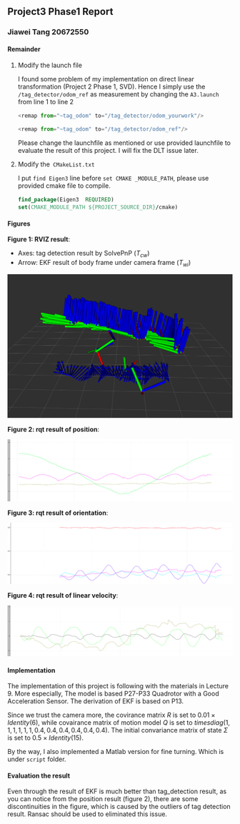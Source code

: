 ## Project3 Phase1 Report

### 															Jiawei Tang 20672550

#### Remainder

1. Modify the launch file

   I found some problem of my implementation on direct linear transformation (Project 2 Phase 1, SVD). Hence I simply use the `/tag_detector/odom_ref` as measurement by changing the `A3.launch` from line 1 to line 2

   ```javascript
   <remap from="~tag_odom" to="/tag_detector/odom_yourwork"/> 
   ```

   ```javascript
   <remap from="~tag_odom" to="/tag_detector/odom_ref"/>
   ```

   Please change the launchfile as mentioned or use provided launchfile to evaluate the result of  this project. I will fix the DLT issue later.

2. Modify the` CMakeList.txt`

   I put `find Eigen3` line before `set CMAKE _MODULE_PATH`, please use provided cmake file to compile.

   ```cmake
   find_package(Eigen3  REQUIRED)
   set(CMAKE_MODULE_PATH ${PROJECT_SOURCE_DIR}/cmake)
   ```

#### Figures

**Figure 1: RVIZ result**: 

* Axes: tag detection result by SolvePnP ($T_{cw}$)
* Arrow: EKF result  of body frame under camera frame ($T_{wi}$)

![EKF_RVIZ](img/EKF_result_RVIZ.png)

**Figure 2: rqt result of position**: 

![EKF_position](img/EKF_position_result.png)

**Figure 3: rqt result of orientation**: 

![EKF_orientation](img/EKF_orientation_result.png)

**Figure 4: rqt result of linear velocity**: 

![EKF_twist](img/EKF_twist_result.png)

#### Implementation

The implementation of this project is following with the materials in Lecture 9. More especially, The model is based P27-P33 Quadrotor with a Good Acceleration Sensor. The derivation of EKF is based on P13.

Since we trust the camera more, the covirance matrix $R$ is set to $0.01\times Identity(6)$, while covairance matrix of motion model $Q$ is set to $times diag(1,1,1,1,1,1,0.4,0.4,0.4,0.4,0.4,0.4)$. The initial convariance matrix of state $\Sigma$ is set to $0.5\times Identity(15)$.

By the way, I also implemented a Matlab version for fine turning. Which is under `script` folder.

#### Evaluation the result

Even through the result of EKF is much better than tag_detection result, as you can notice from the position result (figure 2), there are some discontinuities in the figure, which is caused by the outliers of tag detection result. Ransac should be used to eliminated this issue.